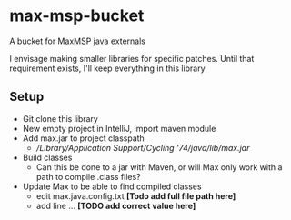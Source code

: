 # max-msp-bucket

A bucket for MaxMSP java externals

I envisage making smaller libraries for specific patches. Until that requirement exists, I'll keep everything in this library

## Setup

- Git clone this library
- New empty project in IntelliJ, import maven module
- Add max.jar to project classpath
  - */Library/Application Support/Cycling '74/java/lib/max.jar*
- Build classes
  - Can this be done to a jar with Maven, or will Max only work with a path to compile .class files?
- Update Max to be able to find compiled classes
  - edit max.java.config.txt **[Todo add full file path here]**
  - add line ... **[TODO add correct value here]**